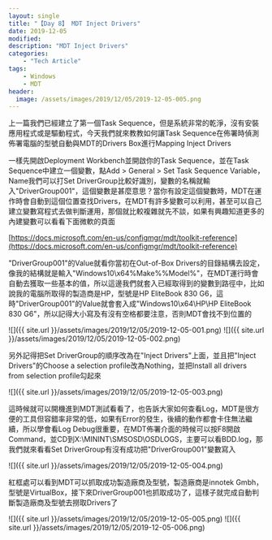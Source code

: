 ```yaml
---
layout: single
title: "【Day 8】 MDT Inject Drivers"
date: 2019-12-05
modified:
description: "MDT Inject Drivers"
categories:
    - "Tech Article"
tags:
    - Windows
    - MDT
header:
  image: /assets/images/2019/12/05/2019-12-05-005.png
---
```


上一篇我們已經建立了第一個Task Sequence，但是系統非常的乾淨，沒有安裝應用程式或是驅動程式，今天我們就來教教如何讓Task Sequence在佈署時偵測佈署電腦的型號自動與MDT的Drivers Box進行Mapping Inject Drivers

一樣先開啟Deployment Workbench並開啟你的Task Sequence，並在Task Sequence中建立一個變數，點Add > General > Set Task Sequence Variable，Name我們可以打Set DriverGroup比較好識別，變數的名稱就輸入"DriverGroup001"，這個變數是甚麼意思？當你有設定這個變數時，MDT在運作時會自動到這個位置查找Drivers，在MDT有許多變數可以利用，甚至可以自己建立變數寫程式去做判斷運用，那個就比較複雜就先不談，如果有興趣知道更多的內建變數可以看看下面微軟的頁面

[https://docs.microsoft.com/en-us/configmgr/mdt/toolkit-reference](https://docs.microsoft.com/en-us/configmgr/mdt/toolkit-reference)

"DriverGroup001"的Value就看你當初在Out-of-Box Drivers的目錄結構去設定，像我的結構就是輸入"Windows10\x64\%Make%\%Model%"，在MDT運行時會自動去獲取一些基本的值，所以這邊我們就套入已經取得到的變數到路徑中，比如說我的電腦所取得的製造商是HP，型號是HP EliteBook 830 G6，這時"DriverGroup001"的Value就會套入成"Windows10\x64\HP\HP EliteBook 830 G6"，所以記得大小寫及有沒有空格都要注意，否則MDT會找不到位置的

![]({{ site.url }}/assets/images/2019/12/05/2019-12-05-001.png)
![]({{ site.url }}/assets/images/2019/12/05/2019-12-05-002.png)

另外記得把Set DriverGroup的順序改為在"Inject Drivers"上面，並且把"Inject Drivers"的Choose a selection profile改為Nothing，並把Install all drivers from selection profile勾起來

![]({{ site.url }}/assets/images/2019/12/05/2019-12-05-003.png)

這時候就可以開機進到MDT測試看看了，也告訴大家如何查看Log，MDT是很方便的工具但容錯率非常的低，如果有Error的發生，後續的動作都會卡住無法繼續，所以學會看Log Debug很重要，在MDT佈署介面的時候可以按F8開啟Command，並CD到X:\MININT\SMSOSD\OSDLOGS，主要可以看BDD.log，那我們就來看看Set DriverGroup有沒有成功把"DriverGroup001"變數寫入

![]({{ site.url }}/assets/images/2019/12/05/2019-12-05-004.png)

紅框處可以看到MDT可以抓取成功製造廠商及型號，製造廠商是innotek Gmbh，型號是VirtualBox，接下來DriverGroup001也抓取成功了，這樣子就完成自動判斷製造廠商及型號去撈取Drivers了

![]({{ site.url }}/assets/images/2019/12/05/2019-12-05-005.png)
![]({{ site.url }}/assets/images/2019/12/05/2019-12-05-006.png)